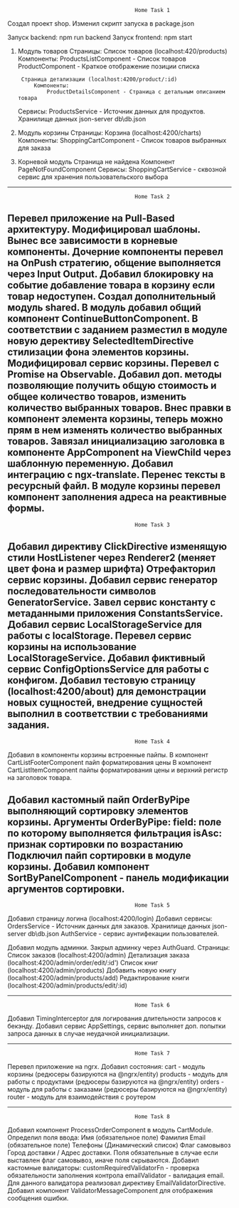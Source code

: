                                             Home Task 1
Создал проект shop. Изменил скрипт запуска в package.json

Запуск backend: npm run backend 
Запуск frontend: npm start

1. Модуль товаров
    Страницы:
        Список товаров (localhost:420/products)
            Компоненты:
                ProductsListComponent - Список товаров
                ProductComponent - Краткое отображение позиции списка

        Страница детализации (localhost:4200/product/:id)
            Компоненты:
                ProductDetailsComponent - Страница с детальным описанием товара
    Сервисы:
        ProductsService - Источник данных для продуктов. Хранилище данных json-server db\db.json

2. Модуль корзины
    Страницы:
        Корзина (localhost:4200/charts)
            Компоненты:
                ShoppingCartComponent - Список товаров выбранных для заказа

3. Корневой модуль
    Страница не найдена
        Компонент PageNotFoundComponent
    Сервисы:
        ShoppingCartService - сквозной сервис для хранения пользовательского выбора
------------------------------------------------------------------------------------------------------

                                            Home Task 2
Перевел приложение на Pull-Based архитектуру.
Модифицировал шаблоны. Вынес все зависимости в корневые компоненты. Дочерние компоненты перевел на OnPush стратегию, общение выполняется через Input Output.
Добавил блокировку на событие добавление товара в корзину если товар недоступен.
Создал дополнительный модуль shared. В модуль добавил общий компонент ContinueButtonComponent. В соответствии с заданием разместил в модуле новую дерективу SelectedItemDirective стилизации фона элементов корзины.
Модифицировал сервис корзины. Перевел с Promise на Observable. Добавил доп. методы позволяющие получить общую стоимость и общее количество товаров, изменить количество выбранных товаров. Внес правки в компонент элемента корзины, теперь можно прям в нем изменять количество выбранных товаров. 
Завязал инициализацию заголовка в компоненте AppComponent на ViewChild через шаблонную переменную.
Добавил интеграцию с ngx-translate. Перенес тексты в ресурсный файл.
В модуле корзины перевел компонент заполнения адреса на реактивные формы.
------------------------------------------------------------------------------------------------------

                                            Home Task 3
Добавил директиву ClickDirective изменящую стили HostListener через Renderer2 (меняет цвет фона и размер шрифта)
Отрефакторил сервис корзины.
Добавил сервис генератор последовательности символов GeneratorService.
Завел сервис константу с метаданными приложения ConstantsService. 
Добавил сервис LocalStorageService для работы с localStorage. Перевел сервис корзины на использование LocalStorageService. Добавил фиктивный сервис ConfigOptionsService для работы с конфигом. 
Добавил тестовую страницу (localhost:4200/about) для демонстрации новых сущностей, внедрение сущностей выполнил в соответствии с требованиями задания.
------------------------------------------------------------------------------------------------------

                                            Home Task 4
Добавил в компоненты корзины встроенные пайпы.
  В компонент CartListFooterComponent пайп форматирования цены
  В компонент CartListItemComponent пайпы форматирования цены и верхний регистр на заголовок товара.

Добавил кастомный пайп OrderByPipe выполняющий сортировку элементов корзины.
Аргументы OrderByPipe:
  field: поле по которому выполняется фильтрация 
  isAsc: признак сортировки по возрастанию 
Подключил пайп сортировки в модуле корзины.
Добавил компонент SortByPanelComponent - панель модификации аргументов сортировки.
------------------------------------------------------------------------------------------------------

                                            Home Task 5
Добавил страницу логина (localhost:4200/login)
Добавил сервисы:
  OrdersService - Источник данных для заказов. Хранилище данных json-server db\db.json
  AuthService - сервис аунтифекации пользователей. 

Добавил модуль админки. Закрыл админку через AuthGuard.
    Страницы:
        Список заказов (localhost:4200/admin)
        Детализация заказа (localhost:4200/admin/order/edit/:id')
        Список книг (localhost:4200/admin/products)
        Добавить новую книгу (localhost:4200/admin/products/add)
        Редактирование книги (localhost:4200/admin/products/edit/:id)

------------------------------------------------------------------------------------------------------

                                            Home Task 6
Добавил TimingInterceptor для логирования длительности запросов к бекэнду.
Добавил сервис AppSettings, сервис выполняет доп. попытки запроса данных в случае неудачной инициализации.

------------------------------------------------------------------------------------------------------

                                            Home Task 7
Перевел приложение на ngrx.
Добавил состояния:
  cart - модуль корзины (редюсеры базируются на @ngrx/entity)
  products - модуль для работы с продуктами (редюсеры базируются на @ngrx/entity)
  orders - модуль для работы с заказами (редюсеры базируются на @ngrx/entity)
  router - модуль для взаимодействия с роутером

------------------------------------------------------------------------------------------------------

                                            Home Task 8
Добавил компонент ProcessOrderComponent в модуль CartModule.
Определил поля ввода:
  Имя (обязательное поле)
  Фамилия
  Email (обязательное поле)
  Телефоны (Динамический список)
  Флаг самовывоз
  Город доставки / Адрес доставки. Поля обязательные в случае если выставлен флаг самовывоз, иначе поля скрываются. 
Добавил кастомные валидаторы:
  customRequiredValidatorFn - проверка обязательности заполнения контрола
  emailValidator - валидация email. Для данного валидатора реализовал директиву EmailValidatorDirective.
Добавил компонент ValidatorMessageComponent для отображения сообщения ошибки.

